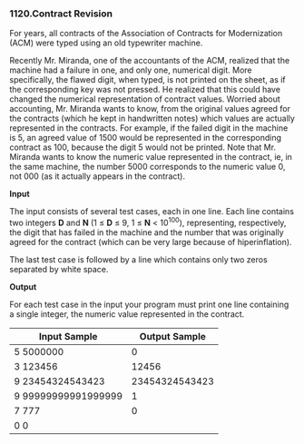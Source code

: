 ### 1120.Contract Revision

For years, all contracts of the Association of Contracts for Modernization (ACM) were typed using an old typewriter machine.

Recently Mr. Miranda, one of the accountants of the ACM, realized that the machine had a failure in one, and only one, numerical digit. More specifically, the flawed digit, when typed, is not printed on the sheet, as if the corresponding key was not pressed. He realized that this could have changed the numerical representation of contract values. Worried about accounting, Mr. Miranda wants to know, from the original values agreed for the contracts (which he kept in handwritten notes) which values are actually represented in the contracts. For example, if the failed digit in the machine is 5, an agreed value of 1500 would be represented in the corresponding contract as 100, because the digit 5 would not be printed. Note that Mr. Miranda wants to know the numeric value represented in the contract, ie, in the same machine, the number 5000 corresponds to the numeric value 0, not 000 (as it actually appears in the contract).

**Input**

The input consists of several test cases, each in one line. Each line contains two integers **D** and **N** (1 ≤ **D** ≤ 9, 1 ≤ **N** < 10<sup>100</sup>), representing, respectively, the digit that has failed in the machine and the number that was originally agreed for the contract (which can be very large because of hiperinflation).

The last test case is followed by a line which contains only two zeros separated by white space.

**Output**

For each test case in the input your program must print one line containing a single integer, the numeric value represented in the contract.

| Input Sample | Output Sample |
| ------------ | ------------- |
|       5 5000000     |       0        |
|       3 123456      |      12456     |
|   9 23454324543423  | 23454324543423 |
| 9 99999999991999999 |        1       |
|         7 777       |        0       |
|         0 0         |                |
